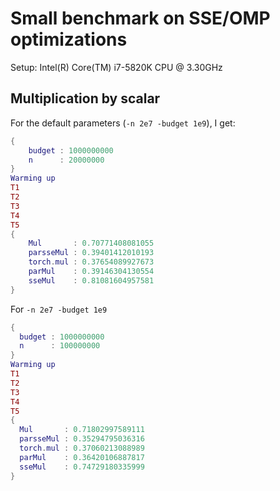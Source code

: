 Small benchmark on SSE/OMP optimizations
========================================

Setup: Intel(R) Core(TM) i7-5820K CPU @ 3.30GHz

## Multiplication by scalar

For the default parameters (`-n 2e7 -budget 1e9`), I get:
```lua
{
    budget : 1000000000
    n      : 20000000
}
Warming up  
T1  
T2  
T3  
T4  
T5  
{
    Mul       : 0.70771408081055
    parsseMul : 0.39401412010193
    torch.mul : 0.37654089927673
    parMul    : 0.39146304130554
    sseMul    : 0.81081604957581
}
```

For `-n 2e7 -budget 1e9`

```lua
{
  budget : 1000000000
  n      : 100000000
}
Warming up
T1
T2
T3
T4
T5
{
  Mul       : 0.71802997589111
  parsseMul : 0.35294795036316
  torch.mul : 0.37060213088989
  parMul    : 0.36420106887817
  sseMul    : 0.74729180335999
}

```

